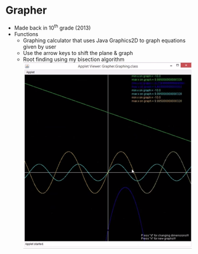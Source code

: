 # Grapher
* Made back in 10<sup>th</sup> grade (2013)
* Functions
  * Graphing calculator that uses Java Graphics2D to graph equations given by user
  * Use the arrow keys to shift the plane & graph
  * Root finding using my bisection algorithm
![Screenshot](screenshot.png)
